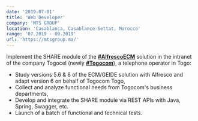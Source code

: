 ```yaml
---
date: '2019-07-01'
title: 'Web Developer'
company: 'MTS GROUP'
location: 'Casablanca, Casablance-Settat, Morocco'
range: '07.2019 - 09.2019'
url: 'https://mtsgroup.ma/'
---
```


Implement the SHARE module of the **[#AlfrescoECM](https://docs.alfresco.com/content-services/6.0/)** solution in the intranet of the company Togocel (newly **[#Togocom](https://togocom.tg/)**), a telephone operator in Togo:
- Study versions 5.6 & 6 of the ECM/GEIDE solution with Alfresco and adapt version 6 on behalf of Togocom Togo,
- Collect and analyze functional needs from Togocom's business departments,
- Develop and integrate the SHARE module via REST APIs with Java, Spring, Swagger, etc.
- Launch of a batch of functional and technical tests.
